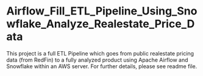 # Airflow_Fill_ETL_Pipeline_Using_Snowflake_Analyze_Realestate_Price_Data
This project is a full ETL Pipeline which goes from public realestate pricing data (from RedFin) to a fully analyzed product using Apache Airflow and Snowflake within an AWS server. For further details, please see readme file.
